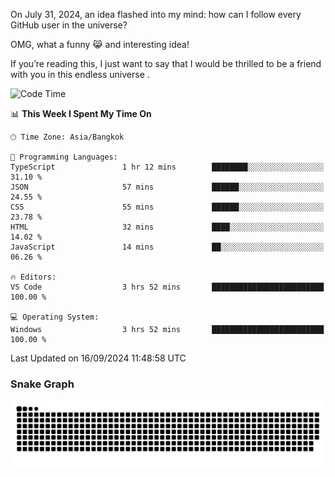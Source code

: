On July 31, 2024, an idea flashed into my mind: how can I follow every GitHub user in the universe?

OMG, what a funny 😹 and interesting idea!

If you’re reading this, I just want to say that I would be thrilled to be a friend with you in this endless universe . 


<!--START_SECTION:waka-->
![Code Time](http://img.shields.io/badge/Code%20Time-12%20hrs%208%20mins-blue)

📊 **This Week I Spent My Time On** 

```text
🕑︎ Time Zone: Asia/Bangkok

💬 Programming Languages: 
TypeScript               1 hr 12 mins        ████████░░░░░░░░░░░░░░░░░   31.10 % 
JSON                     57 mins             ██████░░░░░░░░░░░░░░░░░░░   24.55 % 
CSS                      55 mins             ██████░░░░░░░░░░░░░░░░░░░   23.78 % 
HTML                     32 mins             ████░░░░░░░░░░░░░░░░░░░░░   14.02 % 
JavaScript               14 mins             ██░░░░░░░░░░░░░░░░░░░░░░░   06.26 % 

🔥 Editors: 
VS Code                  3 hrs 52 mins       █████████████████████████   100.00 % 

💻 Operating System: 
Windows                  3 hrs 52 mins       █████████████████████████   100.00 % 
```


 Last Updated on 16/09/2024 11:48:58 UTC
<!--END_SECTION:waka-->

### Snake Graph
![snake graph](https://github.com/tqlucitvn/tqlucitvn/blob/snake-graph-output/github-contribution-grid-snake.svg)
